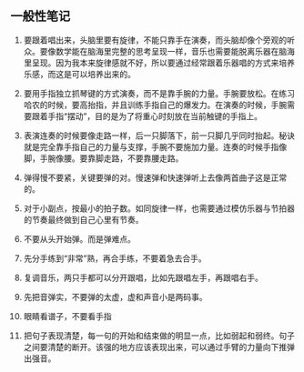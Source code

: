 ## 一般性笔记

1. 要跟着唱出来，头脑里要有旋律，不能只靠手在演奏，而头脑却像个旁观的听众。要像数学能在脑海里完整的思考呈现一样，音乐也需要能脱离乐器在脑海里呈现。因为我本来旋律感就不好，所以要通过经常跟着乐器唱的方式来培养乐感，而这是可以培养出来的。

2. 要用手指独立抓琴键的方式演奏，而不是靠手腕的力量。手腕要放松。在练习哈农的时候，要高抬指，并且训练手指自己的爆发力。在演奏的时候，手腕需要跟着手指“摆动”，目的是为了将重心时刻放在当前触键的手指上。

3. 表演连奏的时候要像走路一样，后一只脚落下，前一只脚几乎同时抬起。秘诀就是完全靠手指自己的力量与支撑，手腕不要施加力量。连奏的时候手指像脚，手腕像腰。要靠脚走路，不要靠腰走路。

4. 弹得慢不要紧，关键要弹的对。慢速弹和快速弹听上去像两首曲子这是正常的。

5. 对于小副点，按最小的拍子数。如同旋律一样，也需要通过模仿乐器与节拍器的节奏最终做到自己心里有节奏。

6. 不要从头开始弹。而是弹难点。

7. 先分手练到“非常”熟，再合手练，不要着急去合手。

8. 复调音乐，两只手都可以分开跟唱，比如先跟唱左手，再跟唱右手。

9. 先把音弹实，不要弹的太虚，虚和声音小是两码事。

10. 眼睛看谱子，不要看手指

11. 把句子表现清楚，每一句的开始和结束做的明显一点，比如弱起和弱终。句子之间要清楚的断开。该强的地方应该表现出来，可以通过手臂的力量向下推弹出强音。
